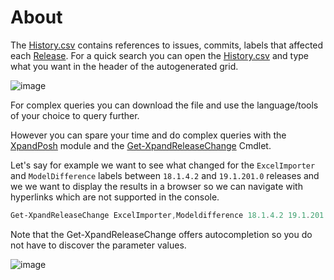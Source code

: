 # About

The [History.csv](https://github.com/eXpandFramework/eXpand/blob/master/ReleaseNotesHistory/History.csv) contains references to issues, commits, labels that affected each [Release](releases.expandframeowrk.com). For a quick search you can open the [History.csv](https://github.com/eXpandFramework/eXpand/blob/master/ReleaseNotesHistory/History.csv) and type what you want in the header of the autogenerated grid.

![image](https://user-images.githubusercontent.com/159464/57982225-f817f900-7a4a-11e9-99f8-23f0afa49880.png)

For complex queries you can download the file and use the language/tools of your choice to query further.

However you can spare your time and do complex queries with the [XpandPosh](http://xpandposh.expandframework.com) module and the [Get-XpandReleaseChange](https://github.com/eXpandFramework/XpandPosh/wiki/Get-XpandReleaseChange) Cmdlet.

Let's say for example we want to see what changed for the `ExcelImporter` and `ModelDifference` labels between `18.1.4.2` and `19.1.201.0` releases and we we want to display the results in a browser so we  can navigate with hyperlinks which are not supported in the console.

```ps1
Get-XpandReleaseChange ExcelImporter,Modeldifference 18.1.4.2 19.1.201.0 -ShowInBrowser
```

Note that the Get-XpandReleaseChange offers autocompletion so you do not have to discover the parameter values.

![image](https://user-images.githubusercontent.com/159464/57982266-aae85700-7a4b-11e9-9785-99697a496ff4.png)
